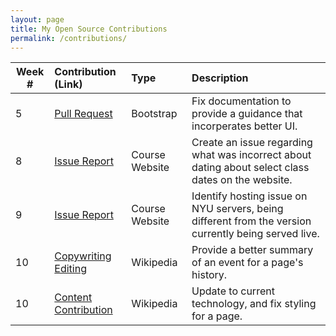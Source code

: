 ```yaml
---
layout: page
title: My Open Source Contributions
permalink: /contributions/
---
```


<!-- 
Type of the contribution should be "Wikipedia edit", "OpenStreet Map feature", "Documentation", "Course website", "Blog", 
"Browse Add-on", etc. 

The descriptioin should include a brief summary of what you did. 

Replace the first row with your contribution. 

--> 





| Week #       | Contribution (Link)  | Type  | Description | 
|---|:---|:---|:---| 
|  5   |  [Pull Request](https://github.com/twbs/bootstrap/pull/28406)   |  Bootstrap  |    Fix documentation to provide a guidance that incorperates better UI.   |
|  8   |  [Issue Report](https://github.com/joannakl/ossd_s19/issues/9)   |  Course Website   |  Create an issue regarding what was incorrect about dating about select class dates on the website.    |
|  9   |  [Issue Report](https://github.com/joannakl/ossd_s19/issues/14)   |  Course Website   |  Identify hosting issue on NYU servers, being different from the version currently being served live.    |
|  10   |  [Copywriting Editing](https://en.wikipedia.org/w/index.php?title=Newegg&oldid=893512219)   |  Wikipedia   |  Provide a better summary of an event for a page's history.    |
|  10   |  [Content Contribution](https://en.wikipedia.org/w/index.php?title=TSMC&oldid=893516723)   |  Wikipedia   |  Update to current technology, and fix styling for a page.    |
